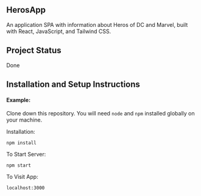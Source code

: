 ## HerosApp

An application SPA with information about Heros of DC and Marvel, built with React, JavaScript, and Tailwind CSS.

## Project Status
Done 

## Installation and Setup Instructions

#### Example:  

Clone down this repository. You will need `node` and `npm` installed globally on your machine.  

Installation:

`npm install`  

To Start Server:

`npm start`  

To Visit App:

`localhost:3000`  
